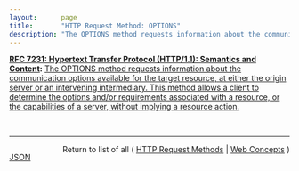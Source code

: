 ```yaml
---
layout:      page
title:       "HTTP Request Method: OPTIONS"
description: "The OPTIONS method requests information about the communication options available for the target resource, at either the origin server or an intervening intermediary. This method allows a client to determine the options and/or requirements associated with a resource, or the capabilities of a server, without implying a resource action."
---
```


**[RFC 7231: Hypertext Transfer Protocol (HTTP/1.1): Semantics and Content](/specs/IETF/RFC/7231 "The Hypertext Transfer Protocol (HTTP) is an application-level protocol for distributed, collaborative, hypertext information systems. This document defines the semantics of HTTP/1.1 messages as expressed by request methods, request header fields, response status codes, and response header fields, along with the payload of messages (metadata and body content) and mechanisms for content negotiation."):** [The OPTIONS method requests information about the communication options available for the target resource, at either the origin server or an intervening intermediary. This method allows a client to determine the options and/or requirements associated with a resource, or the capabilities of a server, without implying a resource action.](http://tools.ietf.org/html/rfc7231#section-4.3.7 "Read documentation for HTTP Request Method &#34;OPTIONS&#34;")

<br/>
<hr/>

<p style="float : left"><a href="OPTIONS.json" title="JSON representing this particular Web Concept value">JSON</a></p>
<p style="text-align: right">Return to list of all ( <a href="../http-methods">HTTP Request Methods</a> | <a href="../">Web Concepts</a> )</p>
